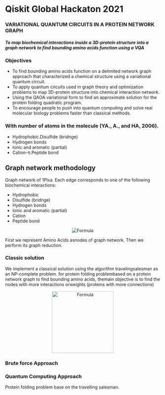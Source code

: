 # Qiskit Global Hackaton 2021
### VARIATIONAL QUANTUM CIRCUITS IN A PROTEIN NETWORK GRAPH
##### To map biochemical interactions inside a 3D-protein structure into a graph network to find bounding amino acids function using a VQA
### Objectives
- To find bounding amino acids function on a delimited network graph approach that characterized a chemical structure using a variational quantum circuit.
- To apply quantum circuits used in graph theory and optimization problems to map 3D-protein structure into chemical interaction network.
- Using the QAOA variational form to find an approximate solution for the protein folding quadratic program.
- To encourage people to push into quantum computing and solve real molecular biology problems faster than classical methods.


### With number of atoms in the molecule (YA., A., and HA, 2006).
- Hydrophobic.Disulfide (bridnge)
- Hydrogen bonds
- Ionic and aromatic (partial)
- Cation-π.Peptide bond

## Graph network methodology
Graph network of 1Plxa. Each edge corresponds to one of the following biochemical interactions:

*   Hydrophobic 
*   Disulfide (bridnge)
*   Hydrogen bonds
*   Ionic and aromatic (partial)
*   Cation 
*   Peptide bond
<p align="center">
  <img src="https://user-images.githubusercontent.com/55018955/142352830-bd68821f-3e7a-44b8-80fa-3adfcd642b8f.png" alt="Formula"/>
  </p>
  
  
First we represent Amino Acids asnodes of graph network. Then we perform its graph reduction.
### Classic solution
We implement a classical solution using the algorithm travelingsalesman as an NP-complete problem. for protein folding problembased on a protein network graph to find bounding amino acids, themain objective is to find the nodes with more interactions orweights (proteins with more connections)
<p align="center">
  <img src="https://user-images.githubusercontent.com/55018955/142354325-171d2367-9de1-4a68-afed-4092a29a2bc2.png" alt="Formula" width="200"/>
  </p>

### Brute force Approach 


### Quantum Computing Approach
Protein folding problem base on the travelling salesman.

